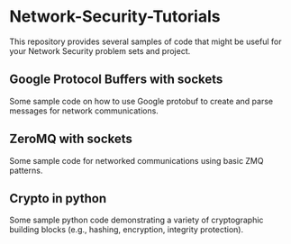 # Network-Security-Tutorials

This repository provides several samples of code that might be useful for your Network Security problem sets and project.

## Google Protocol Buffers with sockets

Some sample code on how to use Google protobuf to create and parse messages for network communications.

## ZeroMQ with sockets

Some sample code for networked communications using basic ZMQ patterns.

## Crypto in python

Some sample python code demonstrating a variety of cryptographic building blocks (e.g., hashing, encryption, integrity protection). 
